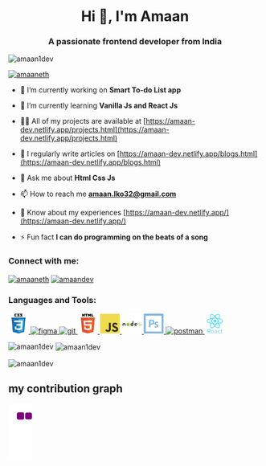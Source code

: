 <h1 align="center">Hi 👋, I'm Amaan</h1>
<h3 align="center">A passionate frontend developer from India</h3>


<p align="left"> <img src="https://komarev.com/ghpvc/?username=amaan1dev&label=Profile%20views&color=0e75b6&style=flat" alt="amaan1dev" /> </p>

<p align="left"> <a href="https://twitter.com/amaaneth" target="blank"><img src="https://img.shields.io/twitter/follow/amaaneth?logo=twitter&style=for-the-badge" alt="amaaneth" /></a> </p>

- 🔭 I’m currently working on **Smart To-do List app**

- 🌱 I’m currently learning **Vanilla Js and React Js**

- 👨‍💻 All of my projects are available at [https://amaan-dev.netlify.app/projects.html](https://amaan-dev.netlify.app/projects.html)

- 📝 I regularly write articles on [https://amaan-dev.netlify.app/blogs.html](https://amaan-dev.netlify.app/blogs.html)

- 💬 Ask me about **Html Css Js**

- 📫 How to reach me **amaan.lko32@gmail.com**

- 📄 Know about my experiences [https://amaan-dev.netlify.app/](https://amaan-dev.netlify.app/)

- ⚡ Fun fact **I can do programming on the beats of a song**

<h3 align="left">Connect with me:</h3>
<p align="left">
<a href="https://twitter.com/amaaneth" target="blank"><img align="center" src="https://raw.githubusercontent.com/rahuldkjain/github-profile-readme-generator/master/src/images/icons/Social/twitter.svg" alt="amaaneth" height="30" width="40" /></a>
<a href="https://linkedin.com/in/amaandev" target="blank"><img align="center" src="https://raw.githubusercontent.com/rahuldkjain/github-profile-readme-generator/master/src/images/icons/Social/linked-in-alt.svg" alt="amaandev" height="30" width="40" /></a>
</p>

<h3 align="left">Languages and Tools:</h3>
<p align="left"> <a href="https://www.w3schools.com/css/" target="_blank" rel="noreferrer"> <img src="https://raw.githubusercontent.com/devicons/devicon/master/icons/css3/css3-original-wordmark.svg" alt="css3" width="40" height="40"/> </a> <a href="https://www.figma.com/" target="_blank" rel="noreferrer"> <img src="https://www.vectorlogo.zone/logos/figma/figma-icon.svg" alt="figma" width="40" height="40"/> </a> <a href="https://git-scm.com/" target="_blank" rel="noreferrer"> <img src="https://www.vectorlogo.zone/logos/git-scm/git-scm-icon.svg" alt="git" width="40" height="40"/> </a> <a href="https://www.w3.org/html/" target="_blank" rel="noreferrer"> <img src="https://raw.githubusercontent.com/devicons/devicon/master/icons/html5/html5-original-wordmark.svg" alt="html5" width="40" height="40"/> </a> <a href="https://developer.mozilla.org/en-US/docs/Web/JavaScript" target="_blank" rel="noreferrer"> <img src="https://raw.githubusercontent.com/devicons/devicon/master/icons/javascript/javascript-original.svg" alt="javascript" width="40" height="40"/> </a> <a href="https://nodejs.org" target="_blank" rel="noreferrer"> <img src="https://raw.githubusercontent.com/devicons/devicon/master/icons/nodejs/nodejs-original-wordmark.svg" alt="nodejs" width="40" height="40"/> </a> <a href="https://www.photoshop.com/en" target="_blank" rel="noreferrer"> <img src="https://raw.githubusercontent.com/devicons/devicon/master/icons/photoshop/photoshop-line.svg" alt="photoshop" width="40" height="40"/> </a> <a href="https://postman.com" target="_blank" rel="noreferrer"> <img src="https://www.vectorlogo.zone/logos/getpostman/getpostman-icon.svg" alt="postman" width="40" height="40"/> </a> <a href="https://reactjs.org/" target="_blank" rel="noreferrer"> <img src="https://raw.githubusercontent.com/devicons/devicon/master/icons/react/react-original-wordmark.svg" alt="react" width="40" height="40"/> </a> </p>

<p><img align="left" src="https://github-readme-stats.vercel.app/api/top-langs?username=amaan1dev&show_icons=true&locale=en&layout=compact" alt="amaan1dev" /></p>

<p>&nbsp;<img align="center" src="https://github-readme-stats.vercel.app/api?username=amaan1dev&show_icons=true&locale=en" alt="amaan1dev" /></p>

<p><img align="center" src="https://github-readme-streak-stats.herokuapp.com/?user=amaan1dev&" alt="amaan1dev" /></p>


## my contribution graph
![snake gif](https://github.com/amaan1dev/amaan1dev/blob/output/github-contribution-grid-snake.gif)
